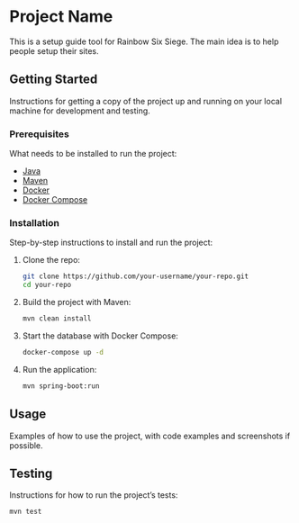 # Project Name

This is a setup guide tool for Rainbow Six Siege. The main idea is to help people setup their sites. 

## Getting Started

Instructions for getting a copy of the project up and running on your local machine for development and testing.

### Prerequisites

What needs to be installed to run the project:

- [Java](https://www.oracle.com/java/technologies/javase-jdk17-downloads.html) 
- [Maven](https://maven.apache.org/install.html)
- [Docker](https://docs.docker.com/get-docker/)
- [Docker Compose](https://docs.docker.com/compose/install/)

### Installation

Step-by-step instructions to install and run the project:

1. Clone the repo:
    ```sh
    git clone https://github.com/your-username/your-repo.git
    cd your-repo
    ```

2. Build the project with Maven:
    ```sh
    mvn clean install
    ```

3. Start the database with Docker Compose:
    ```sh
    docker-compose up -d
    ```

4. Run the application:
    ```sh
    mvn spring-boot:run
    ```

## Usage

Examples of how to use the project, with code examples and screenshots if possible.

## Testing

Instructions for how to run the project’s tests:

```sh
mvn test
